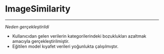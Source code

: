 # ImageSimilarity
------
*Neden gerçekleştirildi*
- Kullanıcıdan gelen verilerin kategorilerindeki bozuklukları azaltmak amacıyla gerçekleştirilmiştir.
- Eğitilen model kıyafet verileri yoğunlukta çalışılmıştır.
